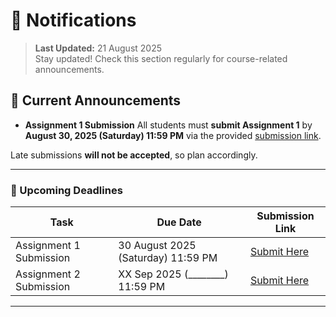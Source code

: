 # 🔔 Notifications

> **Last Updated:** 21 August 2025  
> Stay updated! Check this section regularly for course-related announcements.

## 📢 Current Announcements

- **Assignment 1 Submission**
  All students must **submit Assignment 1** by **August 30, 2025 (Saturday) 11:59 PM** via the provided [submission link](https://gndec-yjs.github.io/BMT/Contents/Assignment_2025/1.html).  

Late submissions **will not be accepted**, so plan accordingly.

---

### 📅 Upcoming Deadlines

| Task                                  | Due Date                     | Submission Link |
|--------------------------------------|-------------------------------|----------------|
| Assignment 1 Submission               | 30 August 2025 (Saturday) 11:59 PM | [Submit Here](https://gndec-yjs.github.io/BMT/Contents/Assignment_2025/1.html) |
| Assignment 2 Submission               | XX Sep 2025 (________) 11:59 PM   | [Submit Here](#) |


---
